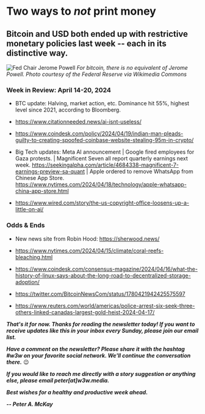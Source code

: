 # Two ways to *not* print money
## Bitcoin and USD both ended up with restrictive monetary policies last week -- each in its distinctive way.

![Fed Chair Jerome Powell](https://upload.wikimedia.org/wikipedia/commons/1/17/DSC4210_%2853073540164%29.jpg)
*For bitcoin, there is no equivalent of Jerome Powell. Photo courtesy of the Federal Reserve via Wikimedia Commons*

<!--

Lede item. Should run ~450 words. Juxtapose Fed flip-flopping and the halving. A contrast in monetary policies.

https://www.cnn.com/2024/04/16/business/chair-powell-discussion/index.html

https://www.reuters.com/markets/us/feds-powell-jefferson-square-restrictive-policy-with-strong-data-2024-04-16/

-->

### Week in Review: April 14-20, 2024

- BTC update: Halving, market action, etc. <!-- Need links --> Dominance hit 55%, highest level since 2021, according to Bloomberg. <!-- Find link -->

- https://www.citationneeded.news/ai-isnt-useless/

- https://www.coindesk.com/policy/2024/04/19/indian-man-pleads-guilty-to-creating-spoofed-coinbase-website-stealing-95m-in-crypto/

- Big Tech updates: Meta AI announcement | Google fired employees for Gaza protests. | Magnificent Seven all report quarterly earnings next week. https://seekingalpha.com/article/4684338-magnificent-7-earnings-preview-sa-quant | Apple ordered to remove WhatsApp from Chinese App Store. https://www.nytimes.com/2024/04/18/technology/apple-whatsapp-china-app-store.html

- https://www.wired.com/story/the-us-copyright-office-loosens-up-a-little-on-ai/


### Odds & Ends

- New news site from Robin Hood: https://sherwood.news/

- https://www.nytimes.com/2024/04/15/climate/coral-reefs-bleaching.html

- https://www.coindesk.com/consensus-magazine/2024/04/16/what-the-history-of-linux-says-about-the-long-road-to-decentralized-storage-adoption/

- https://twitter.com/BitcoinNewsCom/status/1780421942425575597

- https://www.reuters.com/world/americas/police-arrest-six-seek-three-others-linked-canadas-largest-gold-heist-2024-04-17/

_**That's it for now. Thanks for reading the newsletter today! If you want to receive updates like this in your inbox every Sunday, please join our email list.**_

_**Have a comment on the newsletter? Please share it with the hashtag #w3w on your favorite social network. We'll continue the conversation there.**_ 😉

_**If you would like to reach me directly with a story suggestion or anything else, please email peter[at]w3w.media.**_

_**Best wishes for a healthy and productive week ahead.**_  

_**-- Peter A. McKay**_  
